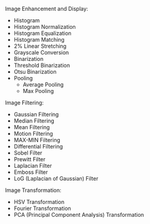 Image Enhancement and Display:
- Histogram
- Histogram Normalization
- Histogram Equalization
- Histogram Matching
- 2% Linear Stretching
- Grayscale Conversion
- Binarization
- Threshold Binarization
- Otsu Binarization
- Pooling
  - Average Pooling
  - Max Pooling

Image Filtering:
- Gaussian Filtering
- Median Filtering
- Mean Filtering
- Motion Filtering
- MAX-MIN Filtering
- Differential Filtering
- Sobel Filter
- Prewitt Filter
- Laplacian Filter
- Emboss Filter
- LoG (Laplacian of Gaussian) Filter

Image Transformation:
- HSV Transformation
- Fourier Transformation
- PCA (Principal Component Analysis) Transformation



